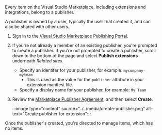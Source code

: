Every item on the Visual Studio Marketplace, including extensions and integrations, belong to a publisher.

A publisher is owned by a user, typically the user that created it, and can also be shared with other users.

1.  Sign in to the [Visual Studio Marketplace Publishing Portal](https://marketplace.visualstudio.com/manage/createpublisher?managePageRedirect=true).
2.  If you're not already a member of an existing publisher, you're prompted to create a publisher. If you're not prompted to create a publisher, scroll down to the bottom of the page and select **Publish extensions** underneath _Related sites_.
    - Specify an identifer for your publisher, for example: `mycompany-myteam`
      - This is used as the value for the `publisher` attribute in your extension manifest file.
    - Specify a display name for your publisher, for example: `My Team`
3.  Review the [Marketplace Publisher Agreement](https://aka.ms/vsmarketplace-agreement), and then select **Create**.

    :::image type="content" source="../../media/create-publisher.png" alt-text="Create publisher for extension":::

Once the publisher's created, you're directed to manage items, which has no items.

